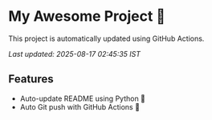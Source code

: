 # My Awesome Project 🚀

This project is automatically updated using GitHub Actions.

_Last updated: 2025-08-17 02:45:35 IST_

## Features
- Auto-update README using Python 🐍
- Auto Git push with GitHub Actions 🤖
